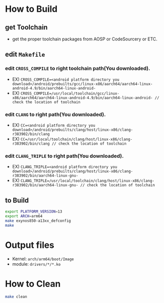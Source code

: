 # How to Build
## get Toolchain
- get the proper toolchain packages from AOSP or CodeSourcery or ETC.
## edit `Makefile`
### edit `CROSS_COMPILE` to right toolchain path(You downloaded).
- EX)  `CROSS_COMPILE=<android platform directory you download>/android/prebuilts/gcc/linux-x86/aarch64/aarch64-linux-android-4.9/bin/aarch64-linux-android-`
- EX)  `CROSS_COMPILE=/usr/local/toolchain/gcc/linux-x86/aarch64/aarch64-linux-android-4.9/bin/aarch64-linux-android- // check the location of toolchain`
### edit `CLANG` to right path(You downloaded).
- EX)  `CC=<android platform directory you download>/android/prebuilts/clang/host/linux-x86/clang-r383902/bin/clang`
- EX)  `CC=/usr/local/toolchain/clang/host/linux-x86/clang-r383902/bin/clang // check the location of toolchain`
### edit `CLANG_TRIPLE` to right path(You downloaded).
- EX)  `CLANG_TRIPLE=<android platform directory you download>/android/prebuilts/clang/host/linux-x86/clang-r383902/bin/aarch64-linux-gnu-`
- EX)  `CLANG_TRIPLE=/usr/local/toolchain/clang/host/linux-x86/clang-r383902/bin/aarch64-linux-gnu- // check the location of toolchain`
## to Build
```bash
export PLATFORM_VERSION=13
export ARCH=arm64
make exynos850-a13xx_defconfig
make
```
# Output files
- Kernel: `arch/arm64/boot/Image`
- module: `drivers/*/*.ko`
# How to Clean
```bash
make clean
```